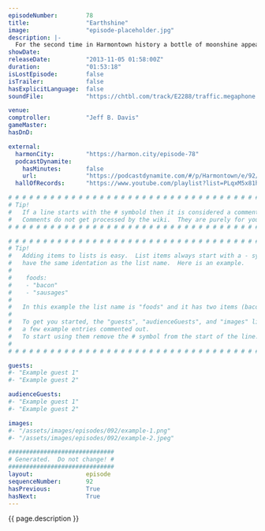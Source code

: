 ```yaml
---
episodeNumber:        78
title:                "Earthshine"
image:                "episode-placeholder.jpg"
description: |-
  For the second time in Harmontown history a bottle of moonshine appears. It's Integrity vs. dishonesty, Baby Boomers vs. Gen X'ers vs. Millennials, it's Mayor Harmon vs. the bathroom at Meltdown Comics, it's Adam vs. Levi, it's Harmontown vs. the world!
showDate:             
releaseDate:          "2013-11-05 01:58:00Z"
duration:             "01:53:18"
isLostEpisode:        false
isTrailer:            false
hasExplicitLanguage:  false
soundFile:            "https://chtbl.com/track/E2288/traffic.megaphone.fm/STA1718346436.mp3?updated=1555626658"

venue:                
comptroller:          "Jeff B. Davis"
gameMaster:           
hasDnD:               

external:
  harmonCity:         "https://harmon.city/episode-78"
  podcastDynamite:
    hasMinutes:       false
    url:              "https://podcastdynamite.com/#/p/Harmontown/e/92/78"
  hallOfRecords:      "https://www.youtube.com/playlist?list=PLqxM5x81hNOY_tQDi8McICVzFexBTRXT-"

# # # # # # # # # # # # # # # # # # # # # # # # # # # # # # # # # # # # # # # # # # # # #
# Tip!
#   If a line starts with the # symbold then it is considered a comment.
#   Comments do not get processed by the wiki.  They are purely for your information.
# # # # # # # # # # # # # # # # # # # # # # # # # # # # # # # # # # # # # # # # # # # # #

# # # # # # # # # # # # # # # # # # # # # # # # # # # # # # # # # # # # # # # # # # # # #
# Tip!
#   Adding items to lists is easy.  List items always start with a - symbol and have
#   have the same identation as the list name.  Here is an example.
#
#    foods:
#    - "bacon"
#    - "sausages"
#
#   In this example the list name is "foods" and it has two items (bacon, and sausages).
#
#   To get you started, the "guests", "audienceGuests", and "images" lists below have
#   a few example entries commented out.
#   To start using them remove the # symbol from the start of the line.
#
# # # # # # # # # # # # # # # # # # # # # # # # # # # # # # # # # # # # # # # # # # # # #

guests:
#- "Example guest 1"
#- "Example guest 2"

audienceGuests:
#- "Example guest 1"
#- "Example guest 2"

images:
#- "/assets/images/episodes/092/example-1.png"
#- "/assets/images/episodes/092/example-2.jpeg"

##############################
# Generated.  Do not change! #
##############################
layout:               episode
sequenceNumber:       92
hasPrevious:          True
hasNext:              True
---
```


<!-- The episode description will be rendered here -->
{{ page.description }}

<!-- Add your content BELOW here -->
<!-- vvvvvvvvvvvvvvvvvvvvvvvvvvv -->




<!-- ^^^^^^^^^^^^^^^^^^^^^^^^^^^ -->
<!-- Add your content ABOVE here -->

<!-- The episode gallery will be rendered here -->